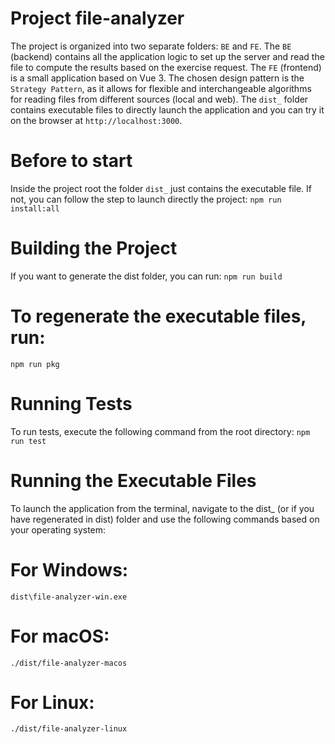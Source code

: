 
# Project file-analyzer
The project is organized into two separate folders: `BE` and `FE`. The `BE` (backend) contains all the application logic to set up the server and read the file to compute the results based on the exercise request. The `FE` (frontend) is a small application based on Vue 3.
The chosen design pattern is the `Strategy Pattern`, as it allows for flexible and interchangeable algorithms for reading files from different sources (local and web).
The `dist_` folder contains executable files to directly launch the application and you can try it on the browser at `http://localhost:3000`.

# Before to start
Inside the project root the folder `dist_` just contains the executable file. If not, you can follow the step to launch directly the project:
`npm run install:all`

# Building the Project
If you want to generate the dist folder, you can run:
`npm run build`

# To regenerate the executable files, run:
`npm run pkg`

# Running Tests
To run tests, execute the following command from the root directory:
 `npm run test`

# Running the Executable Files
To launch the application from the terminal, navigate to the dist_ (or if you have regenerated in dist) folder and use the following commands based on your operating system:

# For Windows:
`dist\file-analyzer-win.exe`

# For macOS:
`./dist/file-analyzer-macos`

# For Linux:
`./dist/file-analyzer-linux`

